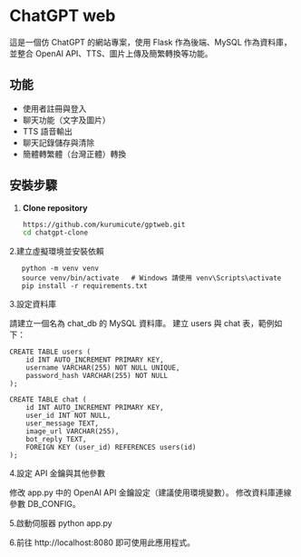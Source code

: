 # ChatGPT web

這是一個仿 ChatGPT 的網站專案，使用 Flask 作為後端、MySQL 作為資料庫，並整合 OpenAI API、TTS、圖片上傳及簡繁轉換等功能。

## 功能

- 使用者註冊與登入
- 聊天功能（文字及圖片）
- TTS 語音輸出
- 聊天記錄儲存與清除
- 簡體轉繁體（台灣正體）轉換

## 安裝步驟

1. **Clone repository**

   ```bash
   https://github.com/kurumicute/gptweb.git
   cd chatgpt-clone
2.建立虛擬環境並安裝依賴

```
   python -m venv venv
   source venv/bin/activate   # Windows 請使用 venv\Scripts\activate
   pip install -r requirements.txt
```
3.設定資料庫

請建立一個名為 chat_db 的 MySQL 資料庫。
建立 users 與 chat 表，範例如下：
```
CREATE TABLE users (
    id INT AUTO_INCREMENT PRIMARY KEY,
    username VARCHAR(255) NOT NULL UNIQUE,
    password_hash VARCHAR(255) NOT NULL
);

CREATE TABLE chat (
    id INT AUTO_INCREMENT PRIMARY KEY,
    user_id INT NOT NULL,
    user_message TEXT,
    image_url VARCHAR(255),
    bot_reply TEXT,
    FOREIGN KEY (user_id) REFERENCES users(id)
);
```
4.設定 API 金鑰與其他參數

修改 app.py 中的 OpenAI API 金鑰設定（建議使用環境變數）。
修改資料庫連線參數 DB_CONFIG。

5.啟動伺服器
python app.py

6.前往 http://localhost:8080 即可使用此應用程式。
